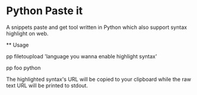 # Python Paste it

A snippets paste and get tool written in Python which also support syntax highlight on web.

** Usage

pp filetoupload 'language you wanna enable highlight syntax'

pp foo python

The highlighted syntax's URL will be copied to your clipboard while the raw text URL will be printed to stdout.
